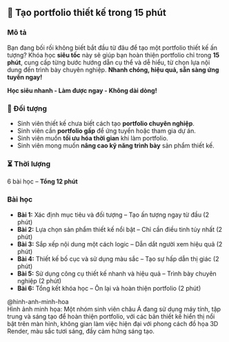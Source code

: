## 📌 Tạo portfolio thiết kế trong 15 phút

### Mô tả  
Bạn đang bối rối không biết bắt đầu từ đâu để tạo một portfolio thiết kế ấn tượng? Khóa học **siêu tốc** này sẽ giúp bạn hoàn thiện portfolio chỉ trong **15 phút**, cung cấp từng bước hướng dẫn cụ thể và dễ hiểu, từ chọn lựa nội dung đến trình bày chuyên nghiệp. **Nhanh chóng, hiệu quả, sẵn sàng ứng tuyển ngay!**

**Học siêu nhanh - Làm được ngay - Không dài dòng!**

### 🎯 Đối tượng
- Sinh viên thiết kế chưa biết cách tạo **portfolio chuyên nghiệp**.
- Sinh viên cần **portfolio gấp** để ứng tuyển hoặc tham gia dự án.
- Sinh viên muốn **tối ưu hóa thời gian** khi làm portfolio.
- Sinh viên mong muốn **nâng cao kỹ năng trình bày** sản phẩm thiết kế.

### ⏳ Thời lượng  
6 bài học – **Tổng 12 phút**

### Bài học  
- **Bài 1:** Xác định mục tiêu và đối tượng – Tạo ấn tượng ngay từ đầu (2 phút)
- **Bài 2:** Lựa chọn sản phẩm thiết kế nổi bật – Chỉ cần điều tinh túy nhất (2 phút)
- **Bài 3:** Sắp xếp nội dung một cách logic – Dẫn dắt người xem hiệu quả (2 phút)
- **Bài 4:** Thiết kế bố cục và sử dụng màu sắc – Tạo sự hấp dẫn thị giác (2 phút)
- **Bài 5:** Sử dụng công cụ thiết kế nhanh và hiệu quả – Trình bày chuyên nghiệp (2 phút)
- **Bài 6:** Tổng kết khóa học – Ôn lại và hoàn thiện portfolio (2 phút)

@hinh-anh-minh-hoa  
Hình ảnh minh họa: Một nhóm sinh viên châu Á đang sử dụng máy tính, tập trung và sáng tạo để hoàn thiện portfolio, với các bản thiết kế hiển thị nổi bật trên màn hình, không gian làm việc hiện đại với phong cách đồ họa 3D Render, màu sắc tươi sáng, đầy cảm hứng sáng tạo.